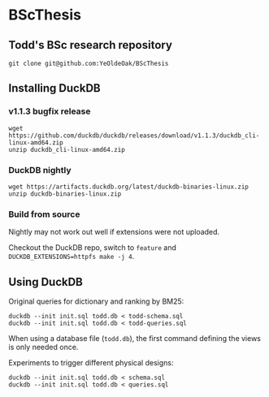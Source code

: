 # BScThesis

## Todd's BSc research repository

    git clone git@github.com:YeOldeOak/BScThesis

## Installing DuckDB

### v1.1.3 bugfix release

    wget https://github.com/duckdb/duckdb/releases/download/v1.1.3/duckdb_cli-linux-amd64.zip
    unzip duckdb_cli-linux-amd64.zip

### DuckDB nightly

    wget https://artifacts.duckdb.org/latest/duckdb-binaries-linux.zip
    unzip duckdb-binaries-linux.zip 

### Build from source

Nightly may not work out well if extensions were not uploaded.

Checkout the DuckDB repo, switch to `feature` and `DUCKDB_EXTENSIONS=httpfs make -j 4`.

## Using DuckDB

Original queries for dictionary and ranking by BM25:

    duckdb --init init.sql todd.db < todd-schema.sql
    duckdb --init init.sql todd.db < todd-queries.sql

When using a database file (`todd.db`), the first command defining the views is only needed once.

Experiments to trigger different physical designs:

    duckdb --init init.sql todd.db < schema.sql
    duckdb --init init.sql todd.db < queries.sql


